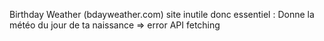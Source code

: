 
Birthday Weather (bdayweather.com) site inutile donc essentiel : Donne la météo du jour de ta naissance ⇒ error API fetching 
